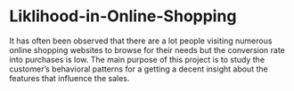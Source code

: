 # Liklihood-in-Online-Shopping
It has often been observed that there are a lot people visiting numerous online shopping websites to browse for their needs but the conversion rate into purchases is low. The main purpose of this project is to study the customer’s behavioral patterns for a getting a decent insight about the features that influence the sales.
